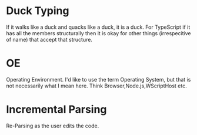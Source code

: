 # Duck Typing
If it walks like a duck and quacks like a duck, it is a duck. For TypeScript if it has all the members structurally then it is okay for other things (irrespecitive of name) that accept that structure.

# OE
Operating Environment. I'd like to use the term Operating System, but that is not necessarily what I mean here. Think Browser,Node.js,WScriptHost etc.

# Incremental Parsing
Re-Parsing as the user edits the code.